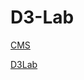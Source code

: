 # D3-Lab

[CMS](https://d3-lab.netlify.app/admin/#/collections/home)

[D3Lab](https://tsangeyan.github.io/)
